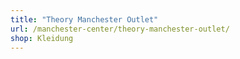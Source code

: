 ```yaml
---
title: "Theory Manchester Outlet"
url: /manchester-center/theory-manchester-outlet/
shop: Kleidung
---
```

